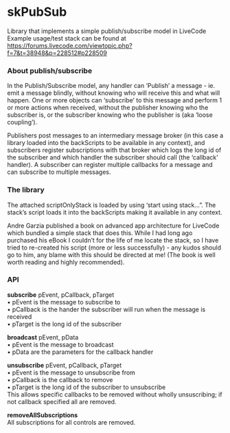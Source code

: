 # skPubSub
Library that implements a simple publish/subscribe model in LiveCode  
Example usage/test stack can be found at https://forums.livecode.com/viewtopic.php?f=7&t=38948&p=228512#p228509

### About publish/subscribe
In the Publish/Subscribe model, any handler can ‘Publish’ a message - ie. emit a message blindly, without knowing who will receive this and what will happen. One or more objects can ‘subscribe’ to this message and perform 1 or more actions when received, without the publisher knowing who the subscriber is, or the subscriber knowing who the publisher is (aka ‘loose coupling’). 

Publishers post messages to an intermediary message broker (in this case a library loaded into the backScripts to be available in any context), and subscribers register subscriptions with that broker which logs the long id of the subscriber and which handler the subscriber should call (the ‘callback’ handler). A subscriber can register multiple callbacks for a message and can subscribe to multiple messages. 

### The library
The attached scriptOnlyStack is loaded by using ‘start using stack…”. The stack’s script loads it into the backScripts making it available in any context. 

Andre Garzia published a book on advanced app architecture for LiveCode which bundled a simple stack that does this. While I had long ago purchased his eBook I couldn’t for the life of me locate the stack, so I have tried to re-created his script (more or less successfully) - any kudos should go to him, any blame with this should be directed at me! 
(The book is well worth reading and highly recommended). 

### API
**subscribe** pEvent, pCallback, pTarget  
•	pEvent is the message to subscribe to  
•	pCallback is the hander the subscriber will run when the message is received  
•	pTarget is the long id of the subscriber  
  
**broadcast** pEvent, pData  
•	pEvent is the message to broadcast  
•	pData are the parameters for the callback handler  
  
**unsubscribe** pEvent, pCallback, pTarget  
•	pEvent is the message to unsubscribe from  
•	pCallback is the callback to remove  
•	pTarget is the long id of the subscriber to unsubscribe   
This allows specific callbacks to be removed without wholly unsuscribing; if not callback specified all are removed.  
  
**removeAllSubscriptions**   
All subscriptions for all controls are removed.
